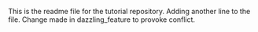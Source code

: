This is the readme file for the tutorial repository.
Adding another line to the file.
Change made in dazzling_feature to provoke conflict.

